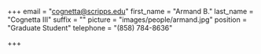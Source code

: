 +++
email = "cognetta@scripps.edu"
first_name = "Armand B."
last_name = "Cognetta III"
suffix = ""
picture = "images/people/armand.jpg"
position = "Graduate Student"
telephone = "(858) 784-8636"

+++

